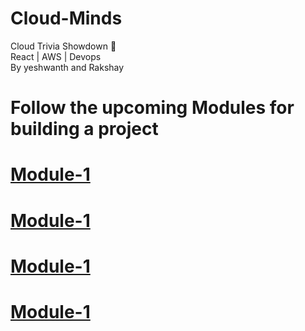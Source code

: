 # Cloud-Minds
Cloud Trivia Showdown 🚀
<br />
React | AWS | Devops
<br/>
By yeshwanth and Rakshay
<br/>

# Follow the upcoming Modules for building a project

<h1><a href="https://github.com/yeshwanthkumar2003/Cloud-Minds/blob/master/Module1.md">Module-1</a></h1>
<h1><a href="https://github.com/yeshwanthkumar2003/Cloud-Minds/blob/master/Module2.md">Module-1</a></h1>
<h1><a href="https://github.com/yeshwanthkumar2003/Cloud-Minds/blob/master/Module3.md">Module-1</a></h1>
<h1><a href="https://github.com/yeshwanthkumar2003/Cloud-Minds/blob/master/Module4.md">Module-1</a></h1>


